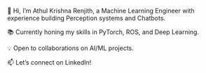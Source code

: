 👋 Hi, I’m Athul Krishna Renjith, a Machine Learning Engineer with experience building Perception systems and Chatbots.

📚 Currently honing my skills in PyTorch, ROS, and Deep Learning.

💡 Open to collaborations on AI/ML projects.

📫 Let’s connect on LinkedIn!
<!---
AthulKrishnaRenjith/AthulKrishnaRenjith is a ✨ special ✨ repository because its `README.md` (this file) appears on your GitHub profile.
You can click the Preview link to take a look at your changes.
--->
